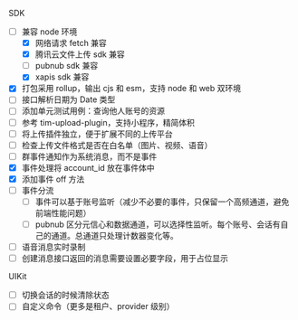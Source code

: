 SDK

- [ ] 兼容 node 环境
  - [x] 网络请求 fetch 兼容
  - [x] 腾讯云文件上传 sdk 兼容
  - [ ] pubnub sdk 兼容
  - [x] xapis sdk 兼容
- [x] 打包采用 rollup，输出 cjs 和 esm，支持 node 和 web 双环境
- [ ] 接口解析日期为 Date 类型
- [ ] 添加单元测试用例：查询他人账号的资源
- [ ] 参考 tim-upload-plugin，支持小程序，精简体积
- [ ] 将上传插件独立，便于扩展不同的上传平台
- [ ] 检查上传文件格式是否在白名单（图片、视频、语音）
- [ ] 群事件通知作为系统消息，而不是事件
- [x] 事件处理将 account_id 放在事件体中
- [x] 添加事件 off 方法
- [ ] 事件分流
  - [ ] 事件可以基于账号监听（减少不必要的事件，只保留一个高频通道，避免前端性能问题）
  - [ ] pubnub 区分元信心和数据通道，可以选择性监听。每个账号、会话有自己的通道。总通道只处理计数器变化等。
- [ ] 语音消息实时录制
- [ ] 创建消息接口返回的消息需要设置必要字段，用于占位显示

UIKit

- [ ] 切换会话的时候清除状态
- [ ] 自定义命令（更多是租户、provider 级别）
